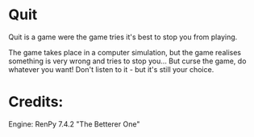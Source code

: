 # Quit
Quit is a game were the game tries it's best to stop you from playing.

The game takes place in a computer simulation, but the game realises something is very wrong and tries to stop you...
But curse the game, do whatever you want! Don't listen to it - but it's still your choice.

# Credits:

Engine: RenPy 7.4.2 "The Betterer One"
